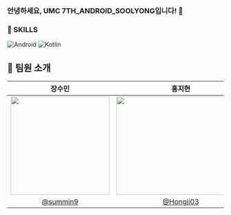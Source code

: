 <h3>안녕하세요, UMC 7TH_ANDROID_SOOLYONG입니다! 👋</h3>

### 💪 SKILLS
![Android](https://img.shields.io/badge/Android-3DDC84?style=for-the-badge&logo=android&logoColor=white)
![Kotlin](https://img.shields.io/badge/kotlin-%237F52FF.svg?style=for-the-badge&logo=kotlin&logoColor=white)

## 💜 팀원 소개

| 장수민 | 홍지현 | 김윤서 | 최윤성 |
|:---:|:---:|:---:|:---:|
| <img src="https://github.com/user-attachments/assets/1cf3bc54-e4ae-4ace-8f81-dfe039170dda" width="230" height="230"> | <img src="https://github.com/user-attachments/assets/719fb0d5-a7d9-4548-80e0-bcb7f2795ee4" width="300" height="230"> | <img src="https://github.com/user-attachments/assets/29aac7ed-644b-4c4f-b422-98722888a59c" width="300" height="230"> | <img src="" width="300" height="230"> |
| [@summin9](https://github.com/suminn9) | [@Hongji03](https://github.com/Hongji03) | [@muunseo](https://github.com/muunseo) | [@](https://github.com/) |

<br/> 
